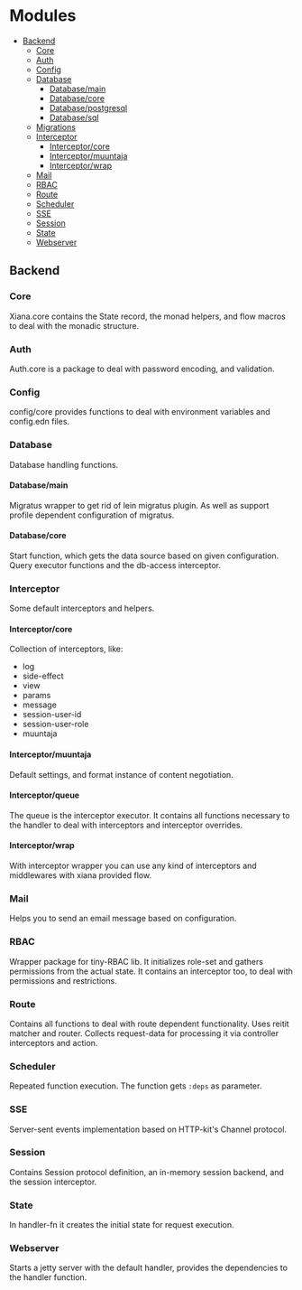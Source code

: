 # Modules

- [Backend](#backend)
    - [Core](#core)
    - [Auth](#auth)
    - [Config](#config)
    - [Database](#database)
        - [Database/main](#databasemain)
        - [Database/core](#databasecore)
        - [Database/postgresql](#databasepostgresql)
        - [Database/sql](#databasesql)
    - [Migrations](#migrations)
    - [Interceptor](#interceptor)
        - [Interceptor/core](#interceptorcore)
        - [Interceptor/muuntaja](#interceptormuuntaja)
        - [Interceptor/wrap](#interceptorwrap)
    - [Mail](#mail)
    - [RBAC](#rbac-1)
    - [Route](#route)
    - [Scheduler](#scheduler)
    - [SSE](#sse)
    - [Session](#session)
    - [State](#state-1)
    - [Webserver](#webserver)

## Backend

### Core

Xiana.core contains the State record, the monad helpers, and flow macros to deal with the monadic structure.

### Auth

Auth.core is a package to deal with password encoding, and validation.

### Config

config/core provides functions to deal with environment variables and config.edn files.

### Database

Database handling functions.

#### Database/main

Migratus wrapper to get rid of lein migratus plugin. As well as support profile dependent configuration of migratus.

#### Database/core

Start function, which gets the data source based on given configuration. Query executor functions and the db-access
interceptor.

### Interceptor

Some default interceptors and helpers.

#### Interceptor/core

Collection of interceptors, like:

- log
- side-effect
- view
- params
- message
- session-user-id
- session-user-role
- muuntaja

#### Interceptor/muuntaja

Default settings, and format instance of content negotiation.

#### Interceptor/queue

The queue is the interceptor executor. It contains all functions necessary to the handler to deal with interceptors and
interceptor overrides.

#### Interceptor/wrap

With interceptor wrapper you can use any kind of interceptors and middlewares with xiana provided flow.

### Mail

Helps you to send an email message based on configuration.

### RBAC

Wrapper package for tiny-RBAC lib. It initializes role-set and gathers permissions from the actual state. It contains an
interceptor too, to deal with permissions and restrictions.

### Route

Contains all functions to deal with route dependent functionality. Uses reitit matcher and router. Collects request-data
for processing it via controller interceptors and action.

### Scheduler

Repeated function execution. The function gets `:deps` as parameter.

### SSE

Server-sent events implementation based on HTTP-kit's Channel protocol.

### Session

Contains Session protocol definition, an in-memory session backend, and the session interceptor.

### State

In handler-fn it creates the initial state for request execution.

### Webserver

Starts a jetty server with the default handler, provides the dependencies to the handler function.
